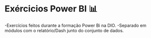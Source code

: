 # Exércicios Power BI 📊
-Exercícios feitos durante a formação Power Bi na DIO.
-Separado em módulos com o relatório/Dash junto do conjunto de dados.
